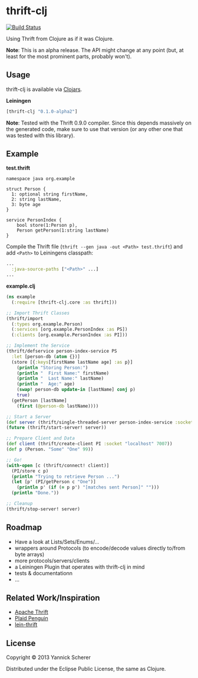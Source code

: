 # thrift-clj

[![Build Status](https://travis-ci.org/xsc/thrift-clj.png?branch=master)](https://travis-ci.org/xsc/thrift-clj)

Using Thrift from Clojure as if it was Clojure.

__Note__: This is an alpha release. The API might change at any point (but, at least for the most prominent parts, 
probably won't).

## Usage

thrift-clj is available via [Clojars](http://clojars.org/thrift-clj).

__Leiningen__

```clojure
[thrift-clj "0.1.0-alpha2"]
```

__Note__: Tested with the Thrift 0.9.0 compiler. Since this depends massively on the generated code, make sure to use
that version (or any other one that was tested with this library).

## Example

__test.thrift__

```thrift
namespace java org.example

struct Person {
  1: optional string firstName,
  2: string lastName,
  3: byte age
}

service PersonIndex {
    bool store(1:Person p),
    Person getPerson(1:string lastName)
}
```

Compile the Thrift file (`thrift --gen java -out <Path> test.thrift`) and add `<Path>` to 
Leiningens classpath:

```clojure
...
  :java-source-paths ["<Path>" ...]
...
```

__example.clj__

```clojure
(ns example
  (:require [thrift-clj.core :as thrift]))

;; Import Thrift Classes
(thrift/import
  (:types org.example.Person)
  (:services [org.example.PersonIndex :as PS])
  (:clients [org.example.PersonIndex :as PI]))

;; Implement the Service
(thrift/defservice person-index-service PS
  :let [person-db (atom {})]
  (store [{:keys[firstName lastName age] :as p}]
    (println "Storing Person:")
    (println "  First Name:" firstName)
    (println "  Last Name:" lastName)
    (println "  Age:" age)
    (swap! person-db update-in [lastName] conj p) 
    true)
  (getPerson [lastName]
    (first (@person-db lastName))))

;; Start a Server
(def server (thrift/single-threaded-server person-index-service :socket 7007))
(future (thrift/start-server! server))

;; Prepare Client and Data
(def client (thrift/create-client PI :socket "localhost" 7007))
(def p (Person. "Some" "One" 99))

;; Go!
(with-open [c (thrift/connect! client)]
  (PI/store c p)
  (println "Trying to retrieve Person ...")
  (let [p' (PI/getPerson c "One")]
    (println p' (if (= p p') "[matches sent Person]" "")))
  (println "Done."))

;; Cleanup
(thrift/stop-server! server)
```

## Roadmap

- Have a look at Lists/Sets/Enums/...
- wrappers around Protocols (to encode/decode values directly to/from byte arrays)
- more protocols/servers/clients
- a Leiningen Plugin that operates with thrift-clj in mind
- tests & documentationn
- ...

## Related Work/Inspiration

- [Apache Thrift](https://github.com/apache/thrift)
- [Plaid Penguin](https://github.com/ithayer/plaid-penguin)
- [lein-thrift](https://github.com/kurtharriger/lein-thrift)

## License

Copyright &copy; 2013 Yannick Scherer

Distributed under the Eclipse Public License, the same as Clojure.
